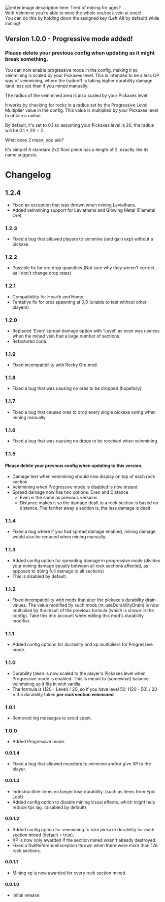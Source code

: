 ﻿![enter image description here](https://i.imgur.com/OAfRGXK.jpg)
Tired of mining for ages?  
With Veinmine you're able to mine the whole ore/rock vein at once!  
You can do this by holding down the assigned key (Left Alt by default) while mining!

## **Version 1.0.0 - Progressive mode added!**

### **Please delete your previous config when updating as it might break something.**

You can now enable progressive mode in the config, making it so veinmining is scaled by your Pickaxes level. This is intended to be a less OP way of veinmining, where the tradeoff is taking higher durability damage (and less xp) than if you mined manually.

The radius of the veinmined area is also scaled by your Pickaxes level.  
  
It works by checking for rocks in a radius set by the Progressive Level Multiplier value in the config. This value is multiplied by your Pickaxes level to obtain a radius.  
  
By default, it's set to 0.1 so assuming your Pickaxes level is 20, the radius will be 0.1 * 20 = 2.  
  
What does 2 mean, you ask?  
  
It's simple! A standard 2x2 floor piece has a length of 2, exactly like its name suggests.
# Changelog
## 1.2.4
 - Fixed an exception that was thrown when mining Leviathans.
 - Added veinmining support for Leviathans and Glowing Metal (Flametal Ore).
### 1.2.3
 - Fixed a bug that allowed players to veinmine (and gain exp) without a pickaxe.
### 1.2.2
 - Possible fix for ore drop quantities (Not sure why they weren't correct, as I don't change drop rates)
### 1.2.1
 - Compatibility for Hearth and Home;
 - Tentative fix for ores spawning at 0,0 (unable to test without other players)
### 1.2.0
 - Replaced 'Even' spread damage option with 'Level' as even was useless when the mined vein had a large number of sections.
 - Refactored code. 
### 1.1.9
 - Fixed incompatibility with Rocky Ore mod.
### 1.1.8
 - Fixed a bug that was causing no ores to be dropped (hopefully)
### 1.1.7
 - Fixed a bug that caused ores to drop every single pickaxe swing when mining manually.
### 1.1.6
 - Fixed a bug that was causing no drops to be received when veinmining.
### 1.1.5
#### Please delete your previous config when updating to this version.
 - Damage text when veinmining should now display on top of each rock section
 - Veinmining when Progressive mode is disabled is now instant
 - Spread damage now has two options: Even and Distance
	 - Even is the same as previous versions
	 - Distance makes it so the damage dealt to a rock section is based on distance. The farther away a section is, the less damage is dealt.

### 1.1.4
 - Fixed a bug where if you had spread damage enabled, mining damage would also be reduced when mining manually.
### 1.1.3
 - Added config option for spreading damage in progressive mode (divides your mining damage equally between all rock sections affected, as opposed to doing full damage to all sections)
 - This is disabled by default.
### 1.1.2
 - Fixed incompatibility with mods that alter the pickaxe's durability drain values. The value modified by such mods (m_useDurabilityDrain) is now multiplied by the result of the previous formula (which is shown in the config). Take this into account when editing this mod's durability modifier.
### 1.1.1
 - Added config options for durability and xp multipliers for Progressive mode.
### 1.1.0
 - Durability taken is now scaled to the player's Pickaxes level when Progressive mode is enabled. This is meant to (somewhat) balance veinmining so it fits in with vanilla.
 - The formula is (120 - Level) / 20, so if you have level 50: (120 - 50) / 20 = 3.5 durability taken **per rock section veinmined**
### 1.0.1
 - Removed log messages to avoid spam.
### 1.0.0
 - Added Progressive mode.
#### 0.0.1.4
 - Fixed a bug that allowed monsters to veinmine and/or give XP to the    player.
#### 0.0.1.3
 -   Indestructible items no longer lose durability. (such as items from Epic Loot)
 -   Added config option to disable mining visual effects, which *might* help reduce fps lag. (disabled by default)
#### 0.0.1.2
 -   Added config option for veinmining to take pickaxe durability for each section mined (default = true).
 -   XP is now only awarded if the section mined wasn't already destroyed.
 -   Fixed a NullReferenceException thrown when there were more than 128 rock sections.
#### 0.0.1.1
 - Mining xp is now awarded for every rock section mined.
#### 0.0.1.0
 - Initial release

